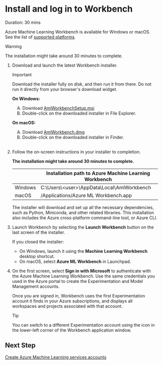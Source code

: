 # Install and log in to Workbench

Duration: 30 mins

Azure Machine Learning Workbench is available for Windows or macOS. See the list of [supported platforms](#prerequisites).

>[!WARNING]
>The installation might take around 30 minutes to complete. 

1. Download and launch the latest Workbench installer. 
   >[!IMPORTANT]
   >Download the installer fully on disk, and then run it from there. Do not run it directly from your browser's download widget.

   **On Windows:** 

   &nbsp;&nbsp;&nbsp;&nbsp;A. Download <a href="https://aka.ms/azureml-wb-msi" target="_blank">AmlWorkbenchSetup.msi</a><br/>
   &nbsp;&nbsp;&nbsp;&nbsp;B. Double-click on the downloaded installer in File Explorer.

   **On macOS:** 

   &nbsp;&nbsp;&nbsp;&nbsp;A. Download <a href="https://aka.ms/azureml-wb-dmg" target="_blank">AmlWorkbench.dmg</a> <br/>
   &nbsp;&nbsp;&nbsp;&nbsp;B. Double-click on the downloaded installer in Finder.<br/><br/>

1. Follow the on-screen instructions in your installer to completion. 

   **The installation might take around 30 minutes to complete.**  
   
   | |Installation path to Azure Machine Learning Workbench|
   |--------|------------------------------------------------|
   |Windows|C:\Users\\<user\>\AppData\Local\AmlWorkbench|
   |macOS|/Applications/Azure ML Workbench.app|

   The installer will download and set up all the necessary dependencies, such as Python, Miniconda, and other related libraries. This installation also includes the Azure cross-platform command-line tool, or Azure CLI.

1. Launch Workbench by selecting the **Launch Workbench** button on the last screen of the installer. 

   If you closed the installer:
   + On Windows, launch it using the **Machine Learning Workbench** desktop shortcut. 
   + On macOS, select **Azure ML Workbench** in Launchpad.

1. On the first screen, select **Sign in with Microsoft** to authenticate with the Azure Machine Learning Workbench. Use the same credentials you used in the Azure portal to create the Experimentation and Model Management accounts. 

   Once you are signed in, Workbench uses the first Experimentation account it finds in your Azure subscriptions, and displays all workspaces and projects associated with that account. 

   >[!TIP]
   > You can switch to a different Experimentation account using the icon in the lower-left corner of the Workbench application window.

## Next Step

[Create Azure Machine Learning services accounts](./04.CreateAZMLServices.md)
